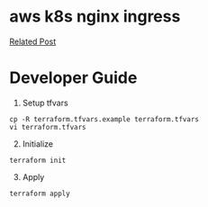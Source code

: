 # aws k8s nginx ingress

[Related Post]()

# Developer Guide

1. Setup tfvars
```
cp -R terraform.tfvars.example terraform.tfvars
vi terraform.tfvars
```

2. Initialize
```
terraform init
```

3. Apply
```
terraform apply
```